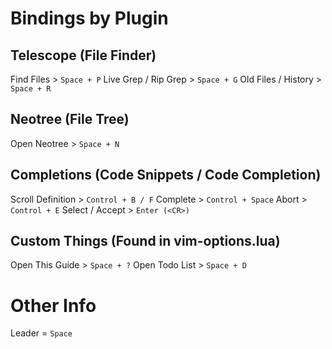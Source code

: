 # Bindings by Plugin
## Telescope (File Finder)
Find Files             >  `Space + P`
Live Grep / Rip Grep   >  `Space + G`
Old Files / History    >  `Space + R`

## Neotree (File Tree)
Open Neotree           >  `Space + N`

## Completions (Code Snippets / Code Completion)
Scroll Definition      >  `Control + B / F`
Complete               >  `Control + Space`
Abort                  >  `Control + E`
Select / Accept        >  `Enter (<CR>)`

## Custom Things (Found in vim-options.lua)
Open This Guide        >  `Space + ?`
Open Todo List         >  `Space + D`

# Other Info
Leader = `Space`


